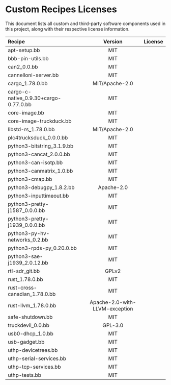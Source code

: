 # Custom Recipes Licenses
This document lists all custom and third-party software components used in this project, along with their respective license information.

| Recipe                                   | Version        | License         |
|:------------------------------------------|:----------------:|-----------------:|
| apt-setup.bb                             | MIT               |                 |
| bbb-pin-utils.bb                         | MIT               |                 |
| can2_0.0.bb                              | MIT               |                 |
| cannelloni-server.bb                     | MIT               |                 |
| cargo_1.78.0.bb                          | MIT/Apache-2.0    |                 |
| cargo-c-native_0.9.30+cargo-0.77.0.bb    | MIT               |                 |
| core-image.bb                            | MIT               |                 |
| core-image-truckduck.bb                  | MIT               |                 |
| libstd-rs_1.78.0.bb                      | MIT/Apache-2.0    |                 |
| plc4trucksduck_0.0.0.bb                  | MIT               |                 |
| python3-bitstring_3.1.9.bb               | MIT               |                 |
| python3-cancat_2.0.0.bb                  | MIT               |                 |
| python3-can-isotp.bb                     | MIT               |                 |
| python3-canmatrix_1.0.bb                 | MIT               |                 |
| python3-cmap.bb                          | MIT               |                 |
| python3-debugpy_1.8.2.bb                 | Apache-2.0        |                 |
| python3-inputtimeout.bb                  | MIT               |                 |
| python3-pretty-j1587_0.0.0.bb            | MIT               |                 |
| python3-pretty-j1939_0.0.0.bb            | MIT               |                 |
| python3-py-hv-networks_0.2.bb            | MIT               |                 |
| python3-rpds-py_0.20.0.bb                | MIT               |                 |
| python3-sae-j1939_2.0.12.bb              | MIT               |                 |
| rtl-sdr_git.bb                           | GPLv2             |                 |
| rust_1.78.0.bb                           | MIT               |                 |
| rust-cross-canadian_1.78.0.bb            | MIT               |                 |
| rust-llvm_1.78.0.bb                      | Apache-2.0-with-LLVM-exception|                 |
| safe-shutdown.bb                         | MIT               |                 |
| truckdevil_0.0.bb                        | GPL-3.0           |                 |
| usb0-dhcp_1.0.bb                         | MIT             |                 |
| usb-gadget.bb                            | MIT              |                 |
| uthp-devicetrees.bb                      | MIT             |                 |
| uthp-serial-services.bb                  | MIT            |                 |
| uthp-tcp-services.bb                     | MIT             |                 |
| uthp-tests.bb                            | MIT              |                 |

